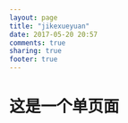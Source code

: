 ```yaml
---
layout: page
title: "jikexueyuan"
date: 2017-05-20 20:57
comments: true
sharing: true
footer: true
---
```


# 这是一个单页面
